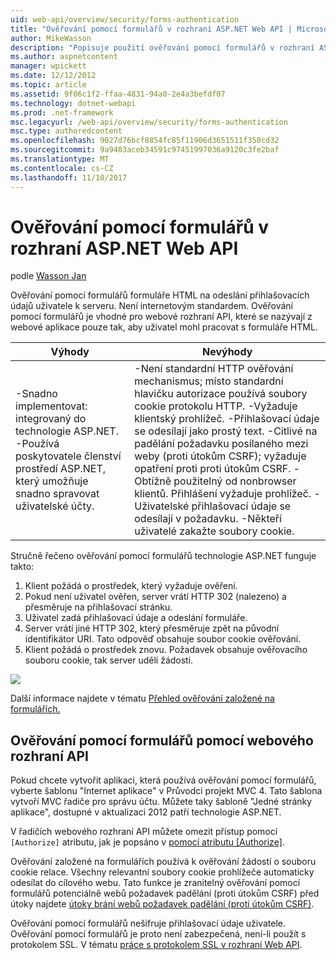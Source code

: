 ```yaml
---
uid: web-api/overview/security/forms-authentication
title: "Ověřování pomocí formulářů v rozhraní ASP.NET Web API | Microsoft Docs"
author: MikeWasson
description: "Popisuje použití ověřování pomocí formulářů v rozhraní ASP.NET Web API."
ms.author: aspnetcontent
manager: wpickett
ms.date: 12/12/2012
ms.topic: article
ms.assetid: 9f06c1f2-ffaa-4831-94a0-2e4a3befdf07
ms.technology: dotnet-webapi
ms.prod: .net-framework
msc.legacyurl: /web-api/overview/security/forms-authentication
msc.type: authoredcontent
ms.openlocfilehash: 9027d76bcf8854fc85f11906d3651511f350cd32
ms.sourcegitcommit: 9a9483aceb34591c97451997036a9120c3fe2baf
ms.translationtype: MT
ms.contentlocale: cs-CZ
ms.lasthandoff: 11/10/2017
---
```

<a name="forms-authentication-in-aspnet-web-api"></a>Ověřování pomocí formulářů v rozhraní ASP.NET Web API
====================
podle [Wasson Jan](https://github.com/MikeWasson)

Ověřování pomocí formulářů formuláře HTML na odeslání přihlašovacích údajů uživatele k serveru. Není internetovým standardem. Ověřování pomocí formulářů je vhodné pro webové rozhraní API, které se nazývají z webové aplikace pouze tak, aby uživatel mohl pracovat s formuláře HTML.

| Výhody | Nevýhody |
| --- | --- |
| -Snadno implementovat: integrovaný do technologie ASP.NET. -Používá poskytovatele členství prostředí ASP.NET, který umožňuje snadno spravovat uživatelské účty. | -Není standardní HTTP ověřování mechanismus; místo standardní hlavičku autorizace používá soubory cookie protokolu HTTP. -Vyžaduje klientský prohlížeč. -Přihlašovací údaje se odesílají jako prostý text. -Citlivé na padělání požadavku posílaného mezi weby (proti útokům CSRF); vyžaduje opatření proti proti útokům CSRF. -Obtížně použitelný od nonbrowser klientů. Přihlášení vyžaduje prohlížeč. -Uživatelské přihlašovací údaje se odesílají v požadavku. -Někteří uživatelé zakažte soubory cookie. |

Stručně řečeno ověřování pomocí formulářů technologie ASP.NET funguje takto:

1. Klient požádá o prostředek, který vyžaduje ověření.
2. Pokud není uživatel ověřen, server vrátí HTTP 302 (nalezeno) a přesměruje na přihlašovací stránku.
3. Uživatel zadá přihlašovací údaje a odeslání formuláře.
4. Server vrátí jiné HTTP 302, který přesměruje zpět na původní identifikátor URI. Tato odpověď obsahuje soubor cookie ověřování.
5. Klient požádá o prostředek znovu. Požadavek obsahuje ověřovacího souboru cookie, tak server udělí žádosti.

![](forms-authentication/_static/image1.png)

Další informace najdete v tématu [Přehled ověřování založené na formulářích.](../../../web-forms/overview/older-versions-security/introduction/an-overview-of-forms-authentication-cs.md)

## <a name="using-forms-authentication-with-web-api"></a>Ověřování pomocí formulářů pomocí webového rozhraní API

Pokud chcete vytvořit aplikaci, která používá ověřování pomocí formulářů, vyberte šablonu "Internet aplikace" v Průvodci projekt MVC 4. Tato šablona vytvoří MVC řadiče pro správu účtu. Můžete taky šabloně "Jedné stránky aplikace", dostupné v aktualizaci 2012 patří technologie ASP.NET.

V řadičích webového rozhraní API můžete omezit přístup pomocí `[Authorize]` atributu, jak je popsáno v [pomocí atributu [Authorize]](authentication-and-authorization-in-aspnet-web-api.md#auth3).

Ověřování založené na formulářích používá k ověřování žádostí o souboru cookie relace. Všechny relevantní soubory cookie prohlížeče automaticky odesílat do cílového webu. Tato funkce je zranitelný ověřování pomocí formulářů potenciálně webů požadavek padělání (proti útokům CSRF) před útoky najdete [útoky brání webů požadavek padělání (proti útokům CSRF)](preventing-cross-site-request-forgery-csrf-attacks.md).

Ověřování pomocí formulářů nešifruje přihlašovací údaje uživatele. Ověřování pomocí formulářů je proto není zabezpečená, není-li použít s protokolem SSL. V tématu [práce s protokolem SSL v rozhraní Web API](working-with-ssl-in-web-api.md).
